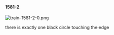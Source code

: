 #### 1581-2
![train-1581-2-0.png](https://github.com/lil-lab/nlvr/raw/master/nlvr/train/images/52/train-1581-2-0.png "train-1581-2-0.png")

there is exactly one black circle touching the edge
